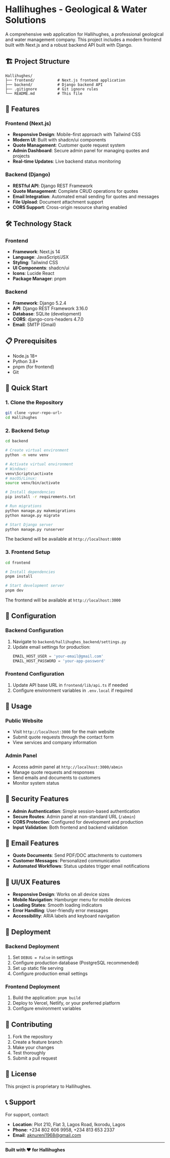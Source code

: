 # Hallihughes - Geological & Water Solutions

A comprehensive web application for Hallihughes, a professional geological and water management company. This project includes a modern frontend built with Next.js and a robust backend API built with Django.

## 🏗️ Project Structure

```
Hallihughes/
├── frontend/          # Next.js frontend application
├── backend/           # Django backend API
├── .gitignore         # Git ignore rules
└── README.md          # This file
```

## 🚀 Features

### Frontend (Next.js)
- **Responsive Design**: Mobile-first approach with Tailwind CSS
- **Modern UI**: Built with shadcn/ui components
- **Quote Management**: Customer quote request system
- **Admin Dashboard**: Secure admin panel for managing quotes and projects
- **Real-time Updates**: Live backend status monitoring

### Backend (Django)
- **RESTful API**: Django REST Framework
- **Quote Management**: Complete CRUD operations for quotes
- **Email Integration**: Automated email sending for quotes and messages
- **File Upload**: Document attachment support
- **CORS Support**: Cross-origin resource sharing enabled

## 🛠️ Technology Stack

### Frontend
- **Framework**: Next.js 14
- **Language**: JavaScript/JSX
- **Styling**: Tailwind CSS
- **UI Components**: shadcn/ui
- **Icons**: Lucide React
- **Package Manager**: pnpm

### Backend
- **Framework**: Django 5.2.4
- **API**: Django REST Framework 3.16.0
- **Database**: SQLite (development)
- **CORS**: django-cors-headers 4.7.0
- **Email**: SMTP (Gmail)

## 📋 Prerequisites

- Node.js 18+ 
- Python 3.8+
- pnpm (for frontend)
- Git

## 🚀 Quick Start

### 1. Clone the Repository
```bash
git clone <your-repo-url>
cd Hallihughes
```

### 2. Backend Setup
```bash
cd backend

# Create virtual environment
python -m venv venv

# Activate virtual environment
# Windows:
venv\Scripts\activate
# macOS/Linux:
source venv/bin/activate

# Install dependencies
pip install -r requirements.txt

# Run migrations
python manage.py makemigrations
python manage.py migrate

# Start Django server
python manage.py runserver
```

The backend will be available at `http://localhost:8000`

### 3. Frontend Setup
```bash
cd frontend

# Install dependencies
pnpm install

# Start development server
pnpm dev
```

The frontend will be available at `http://localhost:3000`

## 🔧 Configuration

### Backend Configuration
1. Navigate to `backend/hallihughes_backend/settings.py`
2. Update email settings for production:
   ```python
   EMAIL_HOST_USER = 'your-email@gmail.com'
   EMAIL_HOST_PASSWORD = 'your-app-password'
   ```

### Frontend Configuration
1. Update API base URL in `frontend/lib/api.ts` if needed
2. Configure environment variables in `.env.local` if required

## 📱 Usage

### Public Website
- Visit `http://localhost:3000` for the main website
- Submit quote requests through the contact form
- View services and company information

### Admin Panel
- Access admin panel at `http://localhost:3000/abmin`
- Manage quote requests and responses
- Send emails and documents to customers
- Monitor system status

## 🔐 Security Features

- **Admin Authentication**: Simple session-based authentication
- **Secure Routes**: Admin panel at non-standard URL (`/abmin`)
- **CORS Protection**: Configured for development and production
- **Input Validation**: Both frontend and backend validation

## 📧 Email Features

- **Quote Documents**: Send PDF/DOC attachments to customers
- **Customer Messages**: Personalized communication
- **Automated Workflows**: Status updates trigger email notifications

## 🎨 UI/UX Features

- **Responsive Design**: Works on all device sizes
- **Mobile Navigation**: Hamburger menu for mobile devices
- **Loading States**: Smooth loading indicators
- **Error Handling**: User-friendly error messages
- **Accessibility**: ARIA labels and keyboard navigation

## 🚀 Deployment

### Backend Deployment
1. Set `DEBUG = False` in settings
2. Configure production database (PostgreSQL recommended)
3. Set up static file serving
4. Configure production email settings

### Frontend Deployment
1. Build the application: `pnpm build`
2. Deploy to Vercel, Netlify, or your preferred platform
3. Configure environment variables

## 🤝 Contributing

1. Fork the repository
2. Create a feature branch
3. Make your changes
4. Test thoroughly
5. Submit a pull request

## 📄 License

This project is proprietary to Hallihughes.

## 📞 Support

For support, contact:
- **Location**: Plot 210, Flat 3, Lagos Road, Ikorodu, Lagos
- **Phone**: +234 802 606 9958, +234 813 653 2337
- **Email**: aknureni1968@gmail.com

---

**Built with ❤️ for Hallihughes** 